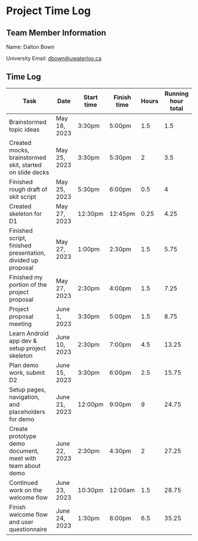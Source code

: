 # Project Time Log

## Team Member Information

Name: Dalton Bown

University Email: <dbown@uwaterloo.ca>

## Time Log

| Task                                                        | Date          | Start time | Finish time | Hours | Running hour total |
|-------------------------------------------------------------|---------------|------------|-------------|-------|--------------------|
| Brainstormed topic ideas                                    | May 18, 2023  | 3:30pm     | 5:00pm      | 1.5   | 1.5                |
| Created mocks, brainstormed skit, started on slide decks    | May 25, 2023  | 3:30pm     | 5:30pm      | 2     | 3.5                |
| Finished rough draft of skit script                         | May 25, 2023  | 5:30pm     | 6:00pm      | 0.5   | 4                  |
| Created skeleton for D1                                     | May 27, 2023  | 12:30pm    | 12:45pm     | 0.25  | 4.25               |
| Finished script, finished presentation, divided up proposal | May 27, 2023  | 1:00pm     | 2:30pm      | 1.5   | 5.75               |
| Finished my portion of the project proposal                 | May 27, 2023  | 2:30pm     | 4:00pm      | 1.5   | 7.25               |
| Project proposal meeting                                    | June 1, 2023  | 3:30pm     | 5:00pm      | 1.5   | 8.75               |
| Learn Android app dev & setup project skeleton              | June 10, 2023 | 2:30pm     | 7:00pm      | 4.5   | 13.25              |
| Plan demo work, submit D2                                   | June 15, 2023 | 3:30pm     | 6:00pm      | 2.5   | 15.75              |
| Setup pages, navigation, and placeholders for demo          | June 21, 2023 | 12:00pm    | 9:00pm      | 9     | 24.75              |
| Create prototype demo document, meet with team about demo   | June 22, 2023 | 2:30pm     | 4:30pm      | 2     | 27.25              |
| Continued work on the welcome flow                          | June 23, 2023 | 10:30pm    | 12:00am     | 1.5   | 28.75              |
| Finish welcome flow and user questionnaire                  | June 24, 2023 | 1:30pm     | 8:00pm      | 6.5   | 35.25              |